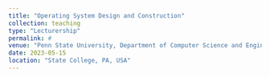 ```yaml
---
title: "Operating System Design and Construction"
collection: teaching
type: "Lecturership"
permalink: #
venue: "Penn State University, Department of Computer Science and Engineering"
date: 2023-05-15
location: "State College, PA, USA"
---
```


